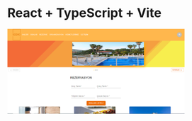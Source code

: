 # React + TypeScript + Vite


<img width="400px" height="auto" src="./src/assets/homePageView.png" />
